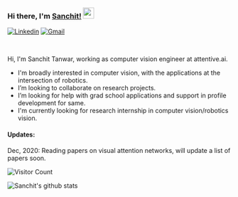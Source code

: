 ### Hi there, I'm [Sanchit!](https://www.linkedin.com/in/sanchit2843/) <img src="https://media.giphy.com/media/hvRJCLFzcasrR4ia7z/giphy.gif" width="25px">


[![Linkedin](https://img.shields.io/badge/-LinkedIn-blue?style=flat&logo=Linkedin&logoColor=white)](https://www.linkedin.com/in/sanchit2843/)
[![Gmail](https://img.shields.io/badge/-Gmail-red?labelColor=ffffff&style=flat&logo=Gmail&logoColor=red)](mailto:sanchittanwar75@gmail.com)


<br/>


Hi, I'm Sanchit Tanwar, working as computer vision engineer at attentive.ai.
<br/>
- I'm broadly interested in computer vision, with the applications at the intersection of robotics. 
- I’m looking to collaborate on research projects.
- I’m looking for help with grad school applications and support in profile development for same.
- I'm currently looking for research internship in computer vision/robotics vision. 

#### Updates:

Dec, 2020: Reading papers on visual attention networks, will update a list of papers soon. 

![Visitor Count](https://profile-counter.glitch.me/sanchit2843/count.svg)

![Sanchit's github stats](https://github-readme-stats.vercel.app/api?username=sanchit2843&show_icons=true&title_color=fff&icon_color=7510F7&text_color=daf7dc&bg_color=151515)
